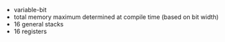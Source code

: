 - variable-bit
- total memory maximum determined at compile time (based on bit width)
- 16 general stacks
- 16 registers